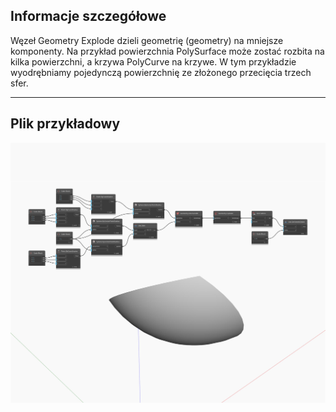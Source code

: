 ## Informacje szczegółowe
Węzeł Geometry Explode dzieli geometrię (geometry) na mniejsze komponenty. Na przykład powierzchnia PolySurface może zostać rozbita na kilka powierzchni, a krzywa PolyCurve na krzywe. W tym przykładzie wyodrębniamy pojedynczą powierzchnię ze złożonego przecięcia trzech sfer.
___
## Plik przykładowy

![Explode](./Autodesk.DesignScript.Geometry.Geometry.Explode_img.jpg)

